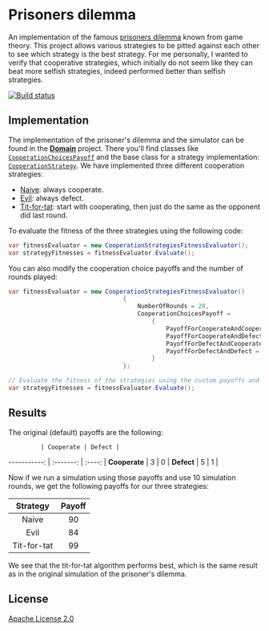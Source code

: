 # Prisoners dilemma 

An implementation of the famous [prisoners dilemma](http://en.wikipedia.org/wiki/Prisoner's_dilemma) known from game theory. This project allows various strategies to be pitted against each other to see which strategy is the best strategy. For me personally, I wanted to verify that cooperative strategies, which initially do not seem like they can beat more selfish strategies, indeed performed better than selfish strategies.

[![Build status](https://ci.appveyor.com/api/projects/status/4l00qukdcsgvv671)](https://ci.appveyor.com/project/ErikSchierboom/prisonersdilemma)

## Implementation

The implementation of the prisoner's dilemma and the simulator can be found in the [**Domain**](src/Domain) project. There you'll find classes like [`CooperationChoicesPayoff`](src/Domain/CooperationChoicesPayoff.cs) and the base class for a strategy implementation: [`CooperationStrategy`](src/Domain/CooperationStrategy.cs). We have implemented three different cooperation strategies: 
 * [Naive](src/Domain/NaiveCooperationStrategy.cs): always cooperate.
 * [Evil](src/Domain/EvilCooperationStrategy.cs): always defect.
 * [Tit-for-tat](src/Domain/TitForTatCooperationStrategy.cs): start with cooperating, then just do the same as the opponent did last round.

To evaluate the fitness of the three strategies using the following code:

```c#
var fitnessEvaluator = new CooperationStrategiesFitnessEvaluator();
var strategyFitnesses = fitnessEvaluator.Evaluate();
```

You can also modify the cooperation choice payoffs and the number of rounds played:

```c#
var fitnessEvaluator = new CooperationStrategiesFitnessEvaluator()
                                {
                                    NumberOfRounds = 20,
                                    CooperationChoicesPayoff =
                                        {
                                            PayoffForCooperateAndCooperate = 4, 
                                            PayoffForCooperateAndDefect = -1, 
                                            PayoffForDefectAndCooperate = 8, 
                                            PayoffForDefectAndDefect = 2
                                        }
                                };

// Evaluate the fitness of the strategies using the custom payoffs and number of rounds
var strategyFitnesses = fitnessEvaluator.Evaluate();
```

## Results
The original (default) payoffs are the following:
    
             | Cooperate | Defect |
-----------: | :-------: | :----: | 
**Cooperate** |    3      |    0   |
**Defect**    |    5      |    1   |

Now if we run a simulation using those payoffs and use 10 simulation rounds, we get the following payoffs for our three strategies:

Strategy    | Payoff
:---------: | :----:
Naive       | 90
Evil        | 84
Tit-for-tat | 99

We see that the tit-for-tat algorithm performs best, which is the same result as in the original simulation of the prisoner's dilemma.

## License
[Apache License 2.0](LICENSE.md)
